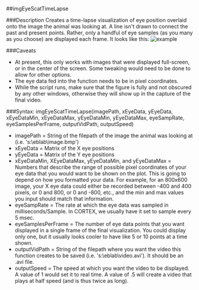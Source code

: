 ##imgEyeScatTimeLapse

###Description
Creates a time-lapse visualization of eye position overlaid onto the image the animal was looking at.  A line isn't drawn to connect the past and present points.  Rather, only a handful of eye samples (as you many as you choose) are displayed each frame.  It looks like this:
![example](example.gif?raw=true)

###Caveats
* At present, this only works with images that were displayed full-screen, or in the center of the screen.  Some tweaking would need to be done to allow for other options. 
* The eye data fed into the function needs to be in pixel coordinates.
* While the script runs, make sure that the figure is fully and not obscured by any other windows, otherwise they will show up in the capture of the final video.

###Syntax: 
    imgEyeScatTimeLapse(imagePath, xEyeData, yEyeData, xEyeDataMin, xEyeDataMax, yEyeDataMin, yEyeDataMax, eyeSampRate, eyeSamplesPerFrame, outputVidPath, outputSpeed)

* imagePath = String of the filepath of the image the animal was looking at (i.e. 's:\eblab\image.bmp')
* xEyeData = Matrix of the X eye positions
* yEyeData = Matrix of the Y eye positions
* xEyeDataMin, XEyeDataMax, yEyeDataMin, and yEyeDataMax = Numbers that describe the range of possible pixel coordinates of your eye data that you would want to be shown on the plot.  This is going to depend on how you formatted your data.  For example, for an 800x600 image, your X eye data could either be recorded between -400 and 400 pixels, or 0 and 800, or 0 and -800, etc., and the min and max values you input should match that information.
* eyeSampRate = The rate at which the eye data was sampled in milliseconds/Sample.  In CORTEX, we usually have it set to sample every 5 msec.
* eyeSamplesPerFrame = The number of eye data points that you want displayed in a single frame of the final visualization. You could display only one, but it usually looks cooler to have like 5 or 10 points at a time shown.
* outputVidPath = String of the filepath where you want the video this function creates to be saved (i.e. 's:\eblab\video.avi').  It should be an .avi file.
* outputSpeed = The speed at which you want the video to be displayed.  A value of 1 would set it to real time.  A value of .5 will create a video that plays at half speed (and is thus twice as long). 
